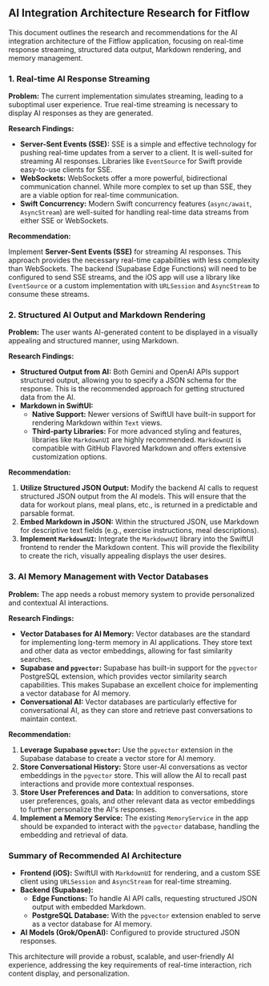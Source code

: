## AI Integration Architecture Research for Fitflow

This document outlines the research and recommendations for the AI integration architecture of the Fitflow application, focusing on real-time response streaming, structured data output, Markdown rendering, and memory management.

### 1. Real-time AI Response Streaming

**Problem:** The current implementation simulates streaming, leading to a suboptimal user experience. True real-time streaming is necessary to display AI responses as they are generated.

**Research Findings:**

*   **Server-Sent Events (SSE):** SSE is a simple and effective technology for pushing real-time updates from a server to a client. It is well-suited for streaming AI responses. Libraries like `EventSource` for Swift provide easy-to-use clients for SSE.
*   **WebSockets:** WebSockets offer a more powerful, bidirectional communication channel. While more complex to set up than SSE, they are a viable option for real-time communication.
*   **Swift Concurrency:** Modern Swift concurrency features (`async/await`, `AsyncStream`) are well-suited for handling real-time data streams from either SSE or WebSockets.

**Recommendation:**

Implement **Server-Sent Events (SSE)** for streaming AI responses. This approach provides the necessary real-time capabilities with less complexity than WebSockets. The backend (Supabase Edge Functions) will need to be configured to send SSE streams, and the iOS app will use a library like `EventSource` or a custom implementation with `URLSession` and `AsyncStream` to consume these streams.

### 2. Structured AI Output and Markdown Rendering

**Problem:** The user wants AI-generated content to be displayed in a visually appealing and structured manner, using Markdown.

**Research Findings:**

*   **Structured Output from AI:** Both Gemini and OpenAI APIs support structured output, allowing you to specify a JSON schema for the response. This is the recommended approach for getting structured data from the AI.
*   **Markdown in SwiftUI:**
    *   **Native Support:** Newer versions of SwiftUI have built-in support for rendering Markdown within `Text` views.
    *   **Third-party Libraries:** For more advanced styling and features, libraries like `MarkdownUI` are highly recommended. `MarkdownUI` is compatible with GitHub Flavored Markdown and offers extensive customization options.

**Recommendation:**

1.  **Utilize Structured JSON Output:** Modify the backend AI calls to request structured JSON output from the AI models. This will ensure that the data for workout plans, meal plans, etc., is returned in a predictable and parsable format.
2.  **Embed Markdown in JSON:** Within the structured JSON, use Markdown for descriptive text fields (e.g., exercise instructions, meal descriptions).
3.  **Implement `MarkdownUI`:** Integrate the `MarkdownUI` library into the SwiftUI frontend to render the Markdown content. This will provide the flexibility to create the rich, visually appealing displays the user desires.

### 3. AI Memory Management with Vector Databases

**Problem:** The app needs a robust memory system to provide personalized and contextual AI interactions.

**Research Findings:**

*   **Vector Databases for AI Memory:** Vector databases are the standard for implementing long-term memory in AI applications. They store text and other data as vector embeddings, allowing for fast similarity searches.
*   **Supabase and `pgvector`:** Supabase has built-in support for the `pgvector` PostgreSQL extension, which provides vector similarity search capabilities. This makes Supabase an excellent choice for implementing a vector database for AI memory.
*   **Conversational AI:** Vector databases are particularly effective for conversational AI, as they can store and retrieve past conversations to maintain context.

**Recommendation:**

1.  **Leverage Supabase `pgvector`:** Use the `pgvector` extension in the Supabase database to create a vector store for AI memory.
2.  **Store Conversational History:** Store user-AI conversations as vector embeddings in the `pgvector` store. This will allow the AI to recall past interactions and provide more contextual responses.
3.  **Store User Preferences and Data:** In addition to conversations, store user preferences, goals, and other relevant data as vector embeddings to further personalize the AI's responses.
4.  **Implement a Memory Service:** The existing `MemoryService` in the app should be expanded to interact with the `pgvector` database, handling the embedding and retrieval of data.

### Summary of Recommended AI Architecture

*   **Frontend (iOS):** SwiftUI with `MarkdownUI` for rendering, and a custom SSE client using `URLSession` and `AsyncStream` for real-time streaming.
*   **Backend (Supabase):**
    *   **Edge Functions:** To handle AI API calls, requesting structured JSON output with embedded Markdown.
    *   **PostgreSQL Database:** With the `pgvector` extension enabled to serve as a vector database for AI memory.
*   **AI Models (Grok/OpenAI):** Configured to provide structured JSON responses.

This architecture will provide a robust, scalable, and user-friendly AI experience, addressing the key requirements of real-time interaction, rich content display, and personalization.

